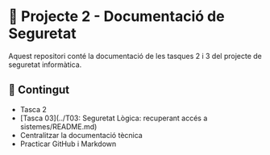 # 📁 Projecte 2 - Documentació de Seguretat

Aquest repositori conté la documentació de les tasques 2 i 3 del projecte de seguretat informàtica.

## 📂 Contingut
- Tasca 2
- [Tasca 03](../T03: Seguretat Lògica: recuperant accés a sistemes/README.md)
- Centralitzar la documentació tècnica
- Practicar GitHub i Markdown
